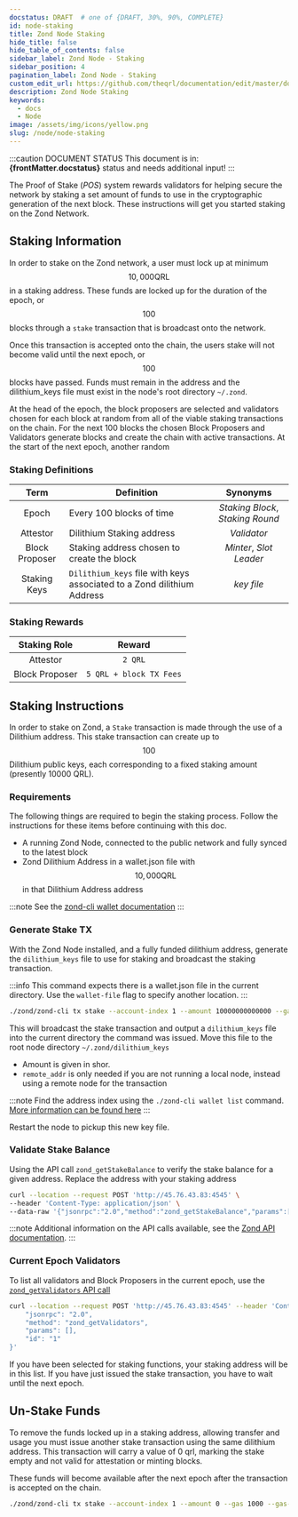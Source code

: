 ```yaml
---
docstatus: DRAFT  # one of {DRAFT, 30%, 90%, COMPLETE}
id: node-staking
title: Zond Node Staking
hide_title: false
hide_table_of_contents: false
sidebar_label: Zond Node - Staking
sidebar_position: 4
pagination_label: Zond Node - Staking
custom_edit_url: https://github.com/theqrl/documentation/edit/master/docs/basics/what-is-qrl.md
description: Zond Node Staking
keywords:
  - docs
  - Node
image: /assets/img/icons/yellow.png
slug: /node/node-staking
---
```



:::caution DOCUMENT STATUS 
<span>This document is in: <b>{frontMatter.docstatus}</b> status and needs additional input!</span>
:::


The Proof of Stake (*POS*) system rewards validators for helping secure the network by staking a set amount of funds to use in the cryptographic generation of the next block. These instructions will get you started staking on the Zond Network.


## Staking Information

In order to stake on the Zond network, a user must lock up at minimum $$10,000 \text{QRL}$$ in a staking address. These funds are locked up for the duration of the epoch, or $$100$$ blocks through a `stake` transaction that is broadcast onto the network.

Once this transaction is accepted onto the chain, the users stake will not become valid until the next epoch, or $$100$$ blocks have passed. Funds must remain in the address and the dilithium_keys file must exist in the node's root directory `~/.zond`.

At the head of the epoch, the block proposers are selected and validators chosen for each block at random from all of the viable staking transactions on the chain. For the next 100 blocks the chosen Block Proposers and Validators generate blocks and create the chain with active transactions. At the start of the next epoch, another random 



### Staking Definitions

| Term | Definition | Synonyms | 
| :-----: |-----| :---: |
| Epoch | Every 100 blocks of time | *Staking Block*, *Staking Round* |
| Attestor | Dilithium Staking address  | *Validator* |
| Block Proposer | Staking address chosen to create the block | *Minter*, *Slot Leader* |
| Staking Keys  | `Dilithium_keys` file with keys associated to a Zond dilithium Address  | *key file* |



### Staking Rewards

| Staking Role | Reward |
| :---: | :---: | 
| Attestor | `2 QRL` |
| Block Proposer | `5 QRL + block TX Fees` | 



## Staking Instructions

In order to stake on Zond, a `Stake` transaction is made through the use of a Dilithium address. This stake transaction can create up to $$100$$ Dilithium public keys, each corresponding to a fixed staking amount (presently 10000 QRL).



### Requirements

The following things are required to begin the staking process. Follow the instructions for these items before continuing with this doc.

- A running Zond Node, connected to the public network and fully synced to the latest block
- Zond Dilithium Address in a wallet.json file with $$10,000 \text{QRL}$$ in that Dilithium Address address 

:::note
See the [zond-cli wallet documentation](/wallet/node/node-cli-wallet#generate-new-dilithium-address)
:::

### Generate Stake TX


With the Zond Node installed, and a fully funded dilithium address, generate the `dilithium_keys` file to use for staking and broadcast the staking transaction.


:::info
This command expects there is a wallet.json file in the current directory. Use the `wallet-file` flag to specify another location.
::: 

```bash
./zond/zond-cli tx stake --account-index 1 --amount 10000000000000 --gas 1000 --gas-price 0 --nonce 0 --broadcast --remote-addr 45.76.43.83:19009
```

This will broadcast the stake transaction and output a `dilithium_keys` file into the current directory the command was issued. Move this file to the root node  directory `~/.zond/dilithium_keys`

- Amount is given in shor.
- `remote_addr` is only needed if you are not running a local node, instead using a remote node for the transaction


:::note
Find the address index using the `./zond-cli wallet list` command. [More information can be found here](/node/node-cli#wallet-list)
:::


Restart the node to pickup this new key file.

### Validate Stake Balance

Using the API call `zond_getStakeBalance` to verify the stake balance for a given address. Replace the address with your staking address


```bash
curl --location --request POST 'http://45.76.43.83:4545' \
--header 'Content-Type: application/json' \
--data-raw '{"jsonrpc":"2.0","method":"zond_getStakeBalance","params":["0x200117c87b91da26b8c1aa823cad3b6ad30f7e8d", "latest"],"id":1}'
```

:::note
Additional information on the API calls available, see the [Zond API documentation](/node/node-api#zond_getstakebalance).
:::

### Current Epoch Validators

To list all validators and Block Proposers in the current epoch, use the [`zond_getValidators` API call](/node/node-api#zond_getvalidators)


```bash
curl --location --request POST 'http://45.76.43.83:4545' --header 'Content-Type: application/json' --data-raw '{
    "jsonrpc": "2.0",
    "method": "zond_getValidators",
    "params": [],
    "id": "1"
}'
````

If you have been selected for staking functions, your staking address will be in this list. If you have just issued the stake transaction, you have to wait until the next epoch. 


## Un-Stake Funds


To remove the funds locked up in a staking address, allowing transfer and usage you must issue another stake transaction using the same dilithium address. This transaction will carry a value of 0 qrl, marking the stake empty and not valid for attestation or minting blocks.

These funds will become available after the next epoch after the transaction is accepted on the chain.


```bash
./zond/zond-cli tx stake --account-index 1 --amount 0 --gas 1000 --gas-price 0 --nonce 0 --broadcast --remote-addr 45.76.43.83:19009
```